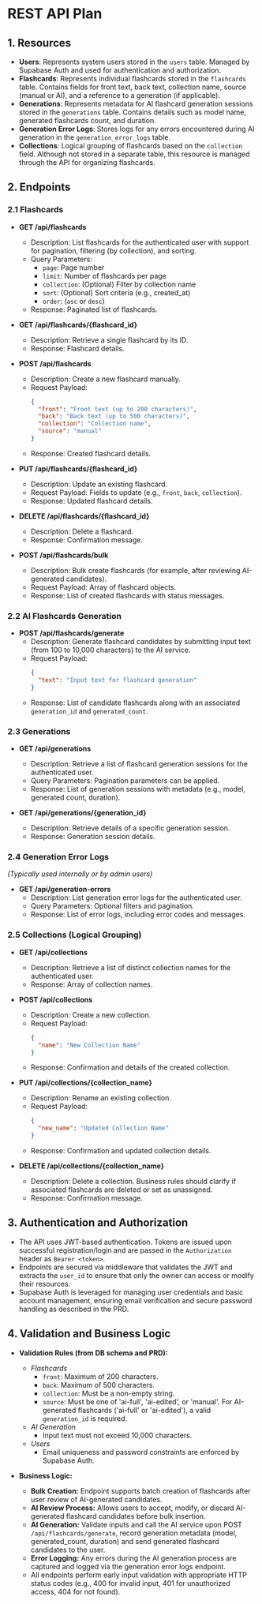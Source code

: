 # REST API Plan

## 1. Resources

- **Users**: Represents system users stored in the `users` table. Managed by Supabase Auth and used for authentication and authorization.
- **Flashcards**: Represents individual flashcards stored in the `flashcards` table. Contains fields for front text, back text, collection name, source (manual or AI), and a reference to a generation (if applicable).
- **Generations**: Represents metadata for AI flashcard generation sessions stored in the `generations` table. Contains details such as model name, generated flashcards count, and duration.
- **Generation Error Logs**: Stores logs for any errors encountered during AI generation in the `generation_error_logs` table.
- **Collections**: Logical grouping of flashcards based on the `collection` field. Although not stored in a separate table, this resource is managed through the API for organizing flashcards.

## 2. Endpoints

### 2.1 Flashcards

- **GET /api/flashcards**
  - Description: List flashcards for the authenticated user with support for pagination, filtering (by collection), and sorting.
  - Query Parameters:
    - `page`: Page number
    - `limit`: Number of flashcards per page
    - `collection`: (Optional) Filter by collection name
    - `sort`: (Optional) Sort criteria (e.g., created_at)
    - `order`: (`asc` or `desc`)
  - Response: Paginated list of flashcards.

- **GET /api/flashcards/{flashcard_id}**
  - Description: Retrieve a single flashcard by its ID.
  - Response: Flashcard details.

- **POST /api/flashcards**
  - Description: Create a new flashcard manually.
  - Request Payload:
    ```json
    {
      "front": "Front text (up to 200 characters)",
      "back": "Back text (up to 500 characters)",
      "collection": "Collection name",
      "source": "manual"
    }
    ```
  - Response: Created flashcard details.

- **PUT /api/flashcards/{flashcard_id}**
  - Description: Update an existing flashcard.
  - Request Payload: Fields to update (e.g., `front`, `back`, `collection`).
  - Response: Updated flashcard details.

- **DELETE /api/flashcards/{flashcard_id}**
  - Description: Delete a flashcard.
  - Response: Confirmation message.

- **POST /api/flashcards/bulk**
  - Description: Bulk create flashcards (for example, after reviewing AI-generated candidates).
  - Request Payload: Array of flashcard objects.
  - Response: List of created flashcards with status messages.

### 2.2 AI Flashcards Generation

- **POST /api/flashcards/generate**
  - Description: Generate flashcard candidates by submitting input text (from 100 to 10,000 characters) to the AI service.
  - Request Payload:
    ```json
    {
      "text": "Input text for flashcard generation"
    }
    ```
  - Response: List of candidate flashcards along with an associated `generation_id` and `generated_count`.

### 2.3 Generations

- **GET /api/generations**
  - Description: Retrieve a list of flashcard generation sessions for the authenticated user.
  - Query Parameters: Pagination parameters can be applied.
  - Response: List of generation sessions with metadata (e.g., model, generated count, duration).

- **GET /api/generations/{generation_id}**
  - Description: Retrieve details of a specific generation session.
  - Response: Generation session details.

### 2.4 Generation Error Logs

*(Typically used internally or by admin users)*

- **GET /api/generation-errors**
  - Description: List generation error logs for the authenticated user.
  - Query Parameters: Optional filters and pagination.
  - Response: List of error logs, including error codes and messages.

### 2.5 Collections (Logical Grouping)

- **GET /api/collections**
  - Description: Retrieve a list of distinct collection names for the authenticated user.
  - Response: Array of collection names.

- **POST /api/collections**
  - Description: Create a new collection.
  - Request Payload:
    ```json
    {
      "name": "New Collection Name"
    }
    ```
  - Response: Confirmation and details of the created collection.

- **PUT /api/collections/{collection_name}**
  - Description: Rename an existing collection.
  - Request Payload:
    ```json
    {
      "new_name": "Updated Collection Name"
    }
    ```
  - Response: Confirmation and updated collection details.

- **DELETE /api/collections/{collection_name}**
  - Description: Delete a collection. Business rules should clarify if associated flashcards are deleted or set as unassigned.
  - Response: Confirmation message.

## 3. Authentication and Authorization

- The API uses JWT-based authentication. Tokens are issued upon successful registration/login and are passed in the `Authorization` header as `Bearer <token>`.
- Endpoints are secured via middleware that validates the JWT and extracts the `user_id` to ensure that only the owner can access or modify their resources.
- Supabase Auth is leveraged for managing user credentials and basic account management, ensuring email verification and secure password handling as described in the PRD.

## 4. Validation and Business Logic

- **Validation Rules (from DB schema and PRD):**
  - *Flashcards*
    - `front`: Maximum of 200 characters.
    - `back`: Maximum of 500 characters.
    - `collection`: Must be a non-empty string.
    - `source`: Must be one of 'ai-full', 'ai-edited', or 'manual'. For AI-generated flashcards ('ai-full' or 'ai-edited'), a valid `generation_id` is required.
  - *AI Generation*
    - Input text must not exceed 10,000 characters.
  - *Users*
    - Email uniqueness and password constraints are enforced by Supabase Auth.

- **Business Logic:**
  - **Bulk Creation:** Endpoint supports batch creation of flashcards after user review of AI-generated candidates.
  - **AI Review Process:** Allows users to accept, modify, or discard AI-generated flashcard candidates before bulk insertion.
  - **AI Generation:** Validate inputs and call the AI service upon POST `/api/flashcards/generate`, record generation metadata (model, generated_count, duration) and send generated flashcard candidates to the user.
  - **Error Logging:** Any errors during the AI generation process are captured and logged via the generation error logs endpoint.
  - All endpoints perform early input validation with appropriate HTTP status codes (e.g., 400 for invalid input, 401 for unauthorized access, 404 for not found).
